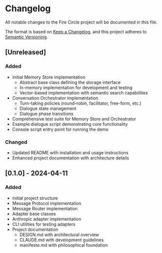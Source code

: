 # Changelog

All notable changes to the Fire Circle project will be documented in this file.

The format is based on [Keep a Changelog](https://keepachangelog.com/en/1.0.0/),
and this project adheres to [Semantic Versioning](https://semver.org/spec/v2.0.0.html).

## [Unreleased]

### Added
- Initial Memory Store implementation
  - Abstract base class defining the storage interface
  - In-memory implementation for development and testing
  - Vector-based implementation with semantic search capabilities
- Conversation Orchestrator implementation
  - Turn-taking policies (round-robin, facilitator, free-form, etc.)
  - Dialogue state management
  - Dialogue phase transitions
- Comprehensive test suite for Memory Store and Orchestrator
- Example dialogue script demonstrating core functionality
- Console script entry point for running the demo

### Changed
- Updated README with installation and usage instructions
- Enhanced project documentation with architecture details

## [0.1.0] - 2024-04-11

### Added
- Initial project structure
- Message Protocol implementation
- Message Router implementation
- Adapter base classes
- Anthropic adapter implementation
- CLI utilities for testing adapters
- Project documentation
  - DESIGN.md with architectural overview
  - CLAUDE.md with development guidelines
  - manifesto.md with philosophical foundation